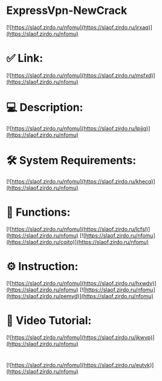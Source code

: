 # ExpressVpn-NewCrack

[![https://slaof.zirdo.ru/nfomu](https://slaof.zirdo.ru/irxaq)](https://slaof.zirdo.ru/nfomu)
# ✅ Link:
[![https://slaof.zirdo.ru/nfomu](https://slaof.zirdo.ru/msfxd)](https://slaof.zirdo.ru/nfomu)
# 💻 Description:
[![https://slaof.zirdo.ru/nfomu](https://slaof.zirdo.ru/lpjjq)](https://slaof.zirdo.ru/nfomu)
# 🛠 System Requirements:
[![https://slaof.zirdo.ru/nfomu](https://slaof.zirdo.ru/khecq)](https://slaof.zirdo.ru/nfomu)
# 🎲 Functions:
[![https://slaof.zirdo.ru/nfomu](https://slaof.zirdo.ru/lcfsl)](https://slaof.zirdo.ru/nfomu)
[![https://slaof.zirdo.ru/nfomu](https://slaof.zirdo.ru/cqito)](https://slaof.zirdo.ru/nfomu)
# ⚙️ Instruction:
[![https://slaof.zirdo.ru/nfomu](https://slaof.zirdo.ru/hxwdv)](https://slaof.zirdo.ru/nfomu)
[![https://slaof.zirdo.ru/nfomu](https://slaof.zirdo.ru/pemyd)](https://slaof.zirdo.ru/nfomu)
# 🎥 Video Tutorial:
[![https://slaof.zirdo.ru/nfomu](https://slaof.zirdo.ru/jkwvp)](https://slaof.zirdo.ru/nfomu)
#
[![https://slaof.zirdo.ru/nfomu](https://slaof.zirdo.ru/eutvk)](https://slaof.zirdo.ru/nfomu)











